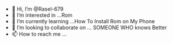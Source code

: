 - 👋 Hi, I’m @Rasel-679
- 👀 I’m interested in ...Rom
- 🌱 I’m currently learning ...How To Install Rom on My Phone
- 💞️ I’m looking to collaborate on ... SOMEONE WHO knows Better 
- 📫 How to reach me ...

<!---
Rasel-679/Rasel-679 is a ✨ special ✨ repository because its `README.md` (this file) appears on your GitHub profile.
You can click the Preview link to take a look at your changes.
--->
